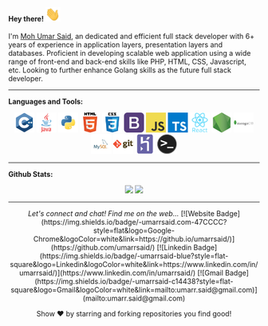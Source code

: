 <h4> Hey there! <img src="https://raw.githubusercontent.com/umarrsaid/umarrsaid/master/gifs/wave.gif" width="30px"></h4>

I'm [Moh Umar Said](https://github.com/umarrsaid/), an dedicated and efficient full stack developer with 6+ years of experience in application layers, presentation layers and databases. Proficient in developing scalable web application using a wide range of front-end and back-end skills like PHP, HTML, CSS, Javascript, etc. Looking to further enhance Golang skills as the future full stack developer.

 ---
 
**Languages and Tools:**

<p align="center">

  <div align="center">
  
  <code><img height="40" src="https://raw.githubusercontent.com/github/explore/80688e429a7d4ef2fca1e82350fe8e3517d3494d/topics/cpp/cpp.png"></code> <code><img height="40" src="https://raw.githubusercontent.com/devicons/devicon/master/icons/java/java-original-wordmark.svg"></code> <code><img height="40" src="https://raw.githubusercontent.com/github/explore/80688e429a7d4ef2fca1e82350fe8e3517d3494d/topics/python/python.png"></code> <code><img height="40" src="https://raw.githubusercontent.com/github/explore/80688e429a7d4ef2fca1e82350fe8e3517d3494d/topics/html/html.png"></code> <code><img height="40" src="https://raw.githubusercontent.com/github/explore/80688e429a7d4ef2fca1e82350fe8e3517d3494d/topics/css/css.png"></code> <code><img height="40" src="https://raw.githubusercontent.com/github/explore/80688e429a7d4ef2fca1e82350fe8e3517d3494d/topics/bootstrap/bootstrap.png"></code> <code><img height="40" src="https://raw.githubusercontent.com/github/explore/80688e429a7d4ef2fca1e82350fe8e3517d3494d/topics/javascript/javascript.png"></code> <code><img height="40" src="https://raw.githubusercontent.com/github/explore/80688e429a7d4ef2fca1e82350fe8e3517d3494d/topics/typescript/typescript.png"></code> <code><img height="40" src="https://raw.githubusercontent.com/devicons/devicon/master/icons/react/react-original-wordmark.svg"></code> <code><img height="40" src="https://raw.githubusercontent.com/github/explore/80688e429a7d4ef2fca1e82350fe8e3517d3494d/topics/nodejs/nodejs.png"></code> <code><img height="40" src="https://raw.githubusercontent.com/github/explore/80688e429a7d4ef2fca1e82350fe8e3517d3494d/topics/mongodb/mongodb.png"></code> <code><img height="40" src="https://raw.githubusercontent.com/github/explore/80688e429a7d4ef2fca1e82350fe8e3517d3494d/topics/mysql/mysql.png"></code> <code><img height="40" src="https://raw.githubusercontent.com/github/explore/80688e429a7d4ef2fca1e82350fe8e3517d3494d/topics/git/git.png"></code> <code><img height="40" src="https://raw.githubusercontent.com/devicons/devicon/master/icons/heroku/heroku-plain.svg"></code> <code><img height="40" src="https://raw.githubusercontent.com/github/explore/80688e429a7d4ef2fca1e82350fe8e3517d3494d/topics/terminal/terminal.png"></code>

  </div>
  </p>

 ---
 
**Github Stats:**

<p align="center">
  
  <img src="https://github-readme-stats.vercel.app/api?username=umarrsaid&count_private=true&show_icons=true&theme=dracula&line_height=33">
  <img src="https://github-readme-stats.vercel.app/api/top-langs/?username=umarrsaid&count_private=true&hide=html,scss,,ejs&theme=dracula&line_height=10">

</p>

 ---

<p align="center">
  <i>Let's connect and chat! Find me on the web...</i>
   [![Website Badge](https://img.shields.io/badge/-umarrsaid.com-47CCCC?style=flat&logo=Google-Chrome&logoColor=white&link=https://github.io/umarrsaid/)](https://github.com/umarrsaid/) 
   [![Linkedin Badge](https://img.shields.io/badge/-umarrsaid-blue?style=flat-square&logo=Linkedin&logoColor=white&link=https://www.linkedin.com/in/umarrsaid/)](https://www.linkedin.com/in/umarrsaid/)
   [![Gmail Badge](https://img.shields.io/badge/-umarrsaid-c14438?style=flat-square&logo=Gmail&logoColor=white&link=mailto:umarr.said@gmail.com)](mailto:umarr.said@gmail.com)
   <p align="center">
    Show ❤️ by starring and forking repositories you find good!
  </p>
</p>

